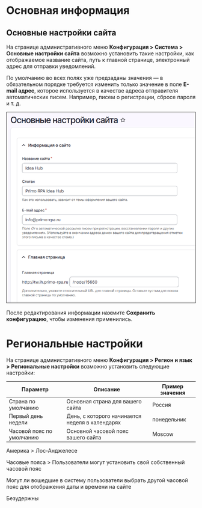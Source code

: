 # Основная информация

## Основные настройки сайта

На странице административного меню **Конфигурация > Система > Основные настройки сайта** возможно установить такие настройки, как отображаемое название сайта, путь к главной странице, электронный адрес для отправки уведомлений.

По умолчанию во всех полях уже предзаданы значения — в обязательном порядке требуется изменить только значение в поле **E-mail адрес**, которое используется в качестве адреса отправителя автоматических писем. Например, писем о регистрации, сбросе пароля и т. д.

![](<../../../idea-hub/resources/admin/site-information.png>)

После редактирования информации нажмите **Сохранить конфигурацию**, чтобы изменения применились.

# Региональные настройки

На странице административного меню **Конфигурация > Регион и язык > Региональные настройки** возможно установить следующие настройки:

| Параметр             |	Описание 	                        | Пример значения |
| -------------------- | ---------------------------------- | --------------- |
| Страна по умолчанию  | Основная страна для вашего сайта   | Россия          |
| Первый день недели   | День, с которого начинается неделя в календарях | понедельник |
| Часовой пояс по умолчанию  | Основной часовой пояс вашего сайта | Moscow |





Америка > Лос-Анджелесе

Часовые пояса > Пользователи могут установить свой собственный часовой пояс

Могут ли вошедшие в систему пользователи выбрать другой часовой пояс для отображения даты и времени на сайте

Безудержны
